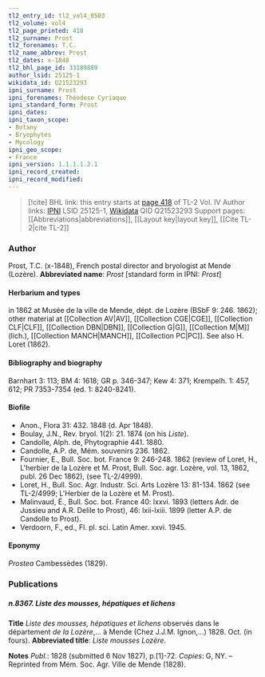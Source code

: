 ```yaml
---
tl2_entry_id: tl2_vol4_0503
tl2_volume: vol4
tl2_page_printed: 418
tl2_surname: Prost
tl2_forenames: T.C.
tl2_name_abbrev: Prost
tl2_dates: x-1848
tl2_bhl_page_id: 33189889
author_lsid: 25125-1
wikidata_id: Q21523293
ipni_surname: Prost
ipni_forenames: Théodose Cyriaque
ipni_standard_form: Prost
ipni_dates: 
ipni_taxon_scope: 
- Botany
- Bryophytes
- Mycology
ipni_geo_scope: 
- France
ipni_version: 1.1.1.1.2.1
ipni_record_created: 
ipni_record_modified:
---
```


> [!cite] BHL link: this entry starts at [page 418](https://www.biodiversitylibrary.org/page/33189889) of TL-2 Vol. IV
> Author links: [IPNI](https://www.ipni.org/a/25125-1) LSID 25125-1, [Wikidata](https://www.wikidata.org/wiki/Q21523293) QID Q21523293
> Support pages: [[Abbreviations|abbreviations]], [[Layout key|layout key]], [[Cite TL-2|cite TL-2]]

### Author

Prost, T.C. (x-1848), French postal director and bryologist at Mende (Lozère). 
**Abbreviated name**: *Prost* \[standard form in IPNI: *Prost*\]

#### Herbarium and types

in 1862 at Musée de la ville de Mende, dépt. de Lozère (BSbF 9: 246. 1862); other material at [[Collection AV|AV]], [[Collection CGE|CGE]], [[Collection CLF|CLF]], [[Collection DBN|DBN]], [[Collection G|G]], [[Collection M|M]] (lich.), [[Collection MANCH|MANCH]], [[Collection PC|PC]]. See also H. Loret (1862).

#### Bibliography and biography

Barnhart 3: 113; BM 4: 1618; GR p. 346-347; Kew 4: 371; Krempelh. 1: 457, 612; PR 7353-7354 (ed. 1: 8240-8241).

#### Biofile

- Anon., Flora 31: 432. 1848 (d. Apr 1848).
- Boulay, J.N., Rev. bryol. 1(2): 21. 1874 (on his *Liste*).
- Candolle, Alph. de, Phytographie 441. 1880.
- Candolle, A.P. de, Mém. souvenirs 236. 1862.
- Fournier, E., Bull. Soc. bot. France 9: 246-248. 1862 (review of Loret, H., L'herbier de la Lozère et M. Prost, Bull. Soc. agr. Lozère, vol. 13, 1862, publ. 26 Dec 1862), (see TL-2/4999).
- Loret, H., Bull. Soc. Agr. Industr. Sci. Arts Lozère 13: 81-134. 1862 (see TL-2/4999; L'Herbier de la Lozère et M. Prost).
- Malinvaud, É., Bull. Soc. bot. France 40: lxxvi. 1893 (letters Adr. de Jussieu and A.R. Delile to Prost), 46: lxii-lxiii. 1899 (letter A.P. de Candolle to Prost).
- Verdoorn, F., ed., Fl. pl. sci. Latin Amer. xxvi. 1945.

#### Eponymy

*Prostea* Cambessèdes (1829).

### Publications

##### n.8367. Liste des mousses, hépatiques et lichens

**Title**
*Liste des mousses, hépatiques et lichens* observés dans le département *de la Lozère*,... à Mende (Chez J.J.M. Ignon,...) 1828. Oct. (in fours).
**Abbreviated title**: *Liste mousses Lozère*.

**Notes**
*Publ*.: 1828 (submitted 6 Nov 1827), p.\[1\]-72. *Copies*: G, NY. – Reprinted from Mém. Soc. Agr. Ville de Mende (1828).

